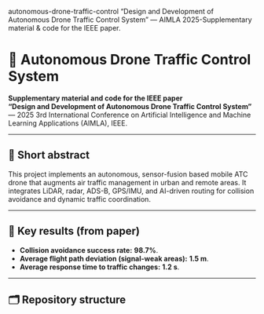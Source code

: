 autonomous-drone-traffic-control
“Design and Development of Autonomous Drone Traffic Control System” — AIMLA 2025-Supplementary material & code for the IEEE paper.

# 🚁 Autonomous Drone Traffic Control System

**Supplementary material and code for the IEEE paper**  
**“Design and Development of Autonomous Drone Traffic Control System”** — 2025 3rd International Conference on Artificial Intelligence and Machine Learning Applications (AIMLA), IEEE. 

---

## 📌 Short abstract
This project implements an autonomous, sensor-fusion based mobile ATC drone that augments air traffic management in urban and remote areas. It integrates LiDAR, radar, ADS-B, GPS/IMU, and AI-driven routing for collision avoidance and dynamic traffic coordination.

---

## 🔑 Key results (from paper)
- **Collision avoidance success rate:** **98.7%**.  
- **Average flight path deviation (signal-weak areas):** **1.5 m**.  
- **Average response time to traffic changes:** **1.2 s**. 

---

## 🗂 Repository structure
